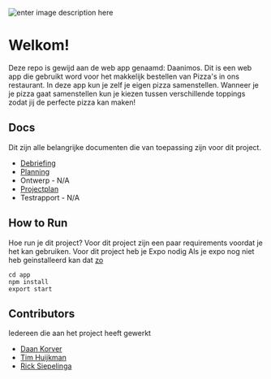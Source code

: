 ![enter image description here](https://i.imgur.com/ggqYoIW.png)

# Welkom!
Deze repo is gewijd aan de web app genaamd: Daanimos. Dit is een web app die gebruikt word voor het makkelijk bestellen van Pizza's in ons restaurant. In deze app kun je zelf je eigen pizza samenstellen. Wanneer je je pizza gaat samenstellen kun je kiezen tussen verschillende toppings zodat jij de perfecte pizza kan maken!

## Docs

Dit zijn alle belangrijke documenten die van toepassing zijn voor dit project.
 - [Debriefing](https://mediacollegeamsterdam.sharepoint.com/:w:/t/Daanimos/Ed6FdwW8JjNJrtoNUc0mq8IBUFQ-FkdYjtbzBihn2sgesg?e=6Cg3Dt)
 - [Planning](https://mediacollegeamsterdam.sharepoint.com/:x:/t/Daanimos/EQIHeZmHmEBKpXIjUwQflJMBXgxmv6TuuTkIFA3NyqMBjQ?e=Dhb7Nz)
 - Ontwerp - N/A
 - [Projectplan](https://mediacollegeamsterdam.sharepoint.com/:w:/t/Daanimos/EWyR4hgImXVNi-jp8ZZnIpUBwgmxGI55OKbV2pcU3Cbf5A?e=rsSGQM)
 - Testrapport - N/A

## How to Run

Hoe run je dit project? Voor dit project zijn een paar requirements voordat je het kan gebruiken.
 Voor dit project heb je Expo nodig
 Als je expo nog niet heb geinstalleerd kan dat [zo](npm://docs.expo.io/versions/latest/get-started/installation/)

    cd app
    npm install
    export start

## Contributors
Iedereen die aan het project heeft gewerkt

 - [Daan Korver](http://www.daankorver.com/)
 - [Tim Huijkman](http://www.timhuijkman.nl/)
 - [Rick Siepelinga](http://24585.hosts1.ma-cloud.nl/bewijzenmap/periode2.1/PMW/Blog/public/)

